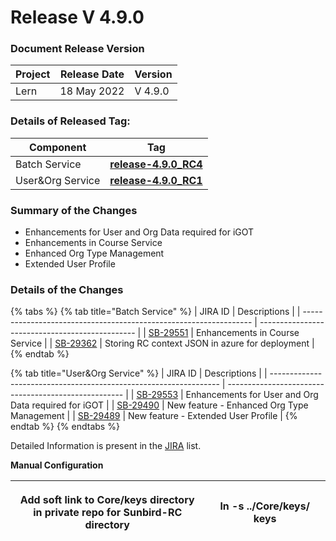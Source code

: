 # Release V 4.9.0

### Document Release Version <a href="#document-release-version" id="document-release-version"></a>

| Project | Release Date | Version |
| ------- | ------------ | ------- |
| Lern    | 18 May 2022  | V 4.9.0 |

### Details of Released Tag:

| Component         | Tag                                                                                                                 |
| ----------------- | ------------------------------------------------------------------------------------------------------------------- |
| Batch Service     | [**release-4.9.0\_RC4**](https://github.com/sunbird-lern/sunbird-course-service/releases/tag/release-4.9.0\_RC4) |
| User\&Org Service | [**release-4.9.0\_RC1**](https://github.com/sunbird-lern/sunbird-lms-service/releases/tag/release-4.9.0\_RC1)    |

### **Summary of the Changes** <a href="#1.-summary-of-the-changes" id="1.-summary-of-the-changes"></a>

* Enhancements for User and Org Data required for iGOT
* Enhancements in Course Service
* Enhanced Org Type Management
* Extended User Profile

### **Details of the Changes** <a href="#2.-details-of-the-changes" id="2.-details-of-the-changes"></a>

{% tabs %}
{% tab title="Batch Service" %}
| JIRA ID                                                           | Descriptions                                    |
| ----------------------------------------------------------------- | ----------------------------------------------- |
| [SB-29551](https://project-sunbird.atlassian.net/browse/SB-29551) | Enhancements in Course Service                  |
| [SB-29362](https://project-sunbird.atlassian.net/browse/SB-29362) | Storing RC context JSON in azure for deployment |
{% endtab %}

{% tab title="User&Org Service" %}
| JIRA ID                                                           | Descriptions                                         |
| ----------------------------------------------------------------- | ---------------------------------------------------- |
| [SB-29553](https://project-sunbird.atlassian.net/browse/SB-29553) | Enhancements for User and Org Data required for iGOT |
| [SB-29490](https://project-sunbird.atlassian.net/browse/SB-29490) | New feature - Enhanced Org Type Management           |
| [SB-29489](https://project-sunbird.atlassian.net/browse/SB-29489) | New feature - Extended User Profile                  |
{% endtab %}
{% endtabs %}

Detailed Information is present in the [JIRA](https://project-sunbird.atlassian.net/issues/?filter=12456) list.

**Manual Configuration**

| <p>Add soft link to Core/keys directory<br>in private repo for Sunbird-RC directory</p> | ln -s ../Core/keys/ keys |
| --------------------------------------------------------------------------------------- | ------------------------ |
